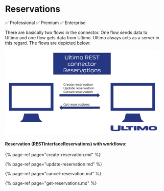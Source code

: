 # Reservations

✅ Professional ✅ Premium ✅ Enterprise

There are basically two flows in the connector. One flow sends data to Ultimo and one flow gets data from Ultimo. Ultimo always acts as a server in this regard. The flows are depicted below:

![](../../.gitbook/assets/2.png)

#### **Reservation \(RESTInterfaceReservations\) with workflows:**

{% page-ref page="create-reservation.md" %}

{% page-ref page="update-reservation.md" %}

{% page-ref page="cancel-reservation.md" %}

{% page-ref page="get-reservations.md" %}





